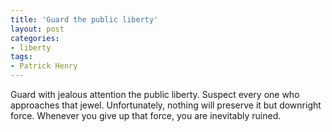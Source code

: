 ```yaml
---
title: 'Guard the public liberty'
layout: post
categories:
- liberty
tags:
- Patrick Henry
---
```


Guard with jealous attention the public liberty. Suspect every one who approaches that jewel. Unfortunately, nothing will preserve it but downright force. Whenever you give up that force, you are inevitably ruined.